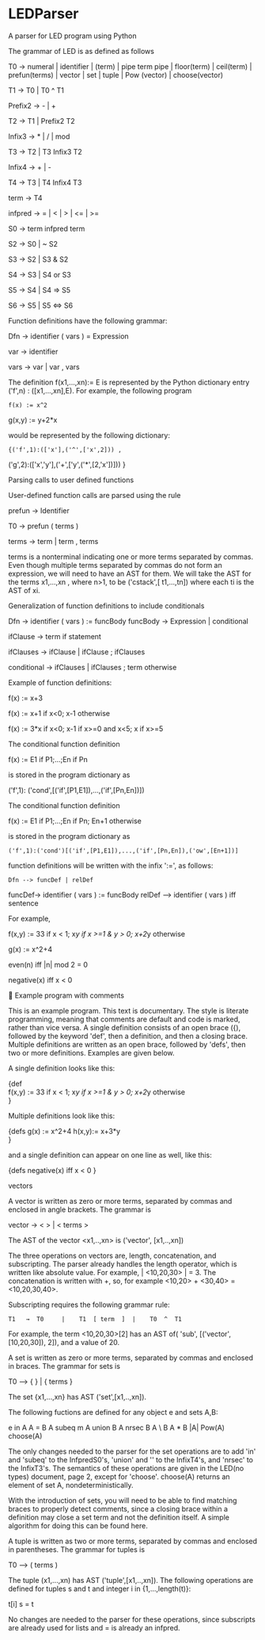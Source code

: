LEDParser
=========

A parser for LED program using Python

The grammar of LED is as defined as follows

T0    → numeral | identifier | (term) | pipe term pipe | floor(term) | ceil(term) | prefun(terms) | vector | set | tuple | Pow (vector) | choose(vector) 

T1   →  T0     |    T0  ^  T1

Prefix2 →   -  |  +  

T2   →  T1   |  Prefix2  T2

Infix3 →    *    |   /     |   mod 

T3   →  T2   |   T3 Infix3 T2  

Infix4 →   +    |   -  

T4   →  T3   |    T4 Infix4 T3 

term  →   T4  

infpred →   =   |   <   |   >   |   <=   |   >=  

S0  →   term   infpred   term 

S2  →  S0   |  ~ S2

S3  →  S2     |   S3  &  S2

S4  → S3     |   S4  or  S3

S5  →   S4    |   S4 =>  S5

S6  →  S5    |   S5 <=>  S6



Function definitions have the following grammar: 

Dfn → identifier ( vars )  =   Expression 

var → identifier

vars →   var | var , vars


The definition f(x1,...,xn):= E is represented by the Python dictionary entry ('f',n) : ([x1,...,xn],E). For example, the following program

 	f(x) := x^2 

  g(x,y) := y+2*x   

would be represented by the following dictionary: 

	{('f',1):(['x'],('^',['x',2])) ,
 ('g',2):(['x','y'],('+',['y',('*',[2,'x'])])) }



	


Parsing calls to user defined functions

User-defined function calls are parsed using the rule

prefun  →  Identifier

T0    →  prefun (  terms  ) 

terms   →   term    |   term  , terms

terms is a nonterminal indicating one or more terms separated by commas. Even though multiple terms separated by commas do not form an expression, we will need to have an AST for them. We will take the AST for the terms  x1,...,xn , where n>1, to be ('cstack',[ t1,...,tn]) where each ti is the AST of xi. 



Generalization of function definitions to include conditionals

Dfn → identifier ( vars )  :=   funcBody 
funcBody  →  Expression  |  conditional

ifClause  → term if statement

ifClauses  → ifClause | ifClause ;  ifClauses

conditional  →  ifClauses | ifClauses ; term otherwise  




Example of function definitions: 

f(x) := x+3

f(x) :=
   x+1 if x<0;
   x-1 otherwise

f(x) := 
  3*x  if x<0;
  x-1  if x>=0 and x<5;
  x    if x>=5

The conditional function definition 

 f(x) := E1 if P1;...;En if Pn 

is stored in the program dictionary as

('f',1): ('cond',[('if',[P1,E1]),...,('if',[Pn,En])])

The conditional function definition 

 f(x) := E1 if P1;...;En if Pn; En+1 otherwise

is stored in the program dictionary as 

	('f',1):('cond')[('if',[P1,E1]),...,('if',[Pn,En]),('ow',[En+1])]



function definitions will be written with the infix ':=', as follows:

	Dfn --> funcDef | relDef
funcDef→ identifier ( vars )  :=   funcBody 
relDef -->  identifier ( vars ) iff   sentence

For example,



  f(x,y) :=
       33      if x < 1; 
       x*y     if x >=1 & y > 0;
       x+2*y   otherwise             

  g(x) := x^2+4

  even(n) iff |n| mod 2 = 0  

  negative(x) iff x < 0




Example program with comments

This is an example program. This text is documentary. The style is literate programming, meaning that comments are default and code is marked, rather than vice versa. A single definition consists of an open brace ({), followed by the keyword 'def', then a definition, and then a closing brace. Multiple definitions are written as an open brace, followed by 'defs', then two or more definitions. Examples are given below.

A single definition looks like this: 

{def  
  f(x,y) :=
         33      if x < 1; 
         x*y     if x >=1 & y > 0;
         x+2*y   otherwise             
}

Multiple definitions look like this:

{defs
  g(x)  := x^2+4
  h(x,y):= x+3*y   
}

and a single definition can appear on one line as well, like this:


{defs negative(x) iff x < 0 }





vectors

A vector is written as zero or more terms, separated by commas and enclosed in angle brackets. The grammar is


  vector  →     <  >  | <  terms >

The AST of the vector <x1,..,xn> is ('vector', [x1,..,xn])


The three operations on vectors are, length, concatenation, and subscripting.  The parser already handles the length operator, which is written like absolute value. For example, | <10,20,30> | = 3. The concatenation is written with +, so, for example <10,20> + <30,40> = <10,20,30,40>. 

Subscripting requires the following grammar rule: 

	T1   →  T0     |    T1  [ term  ]  |    T0  ^  T1



For example, the term <10,20,30>[2] has an AST of( 'sub', [('vector', [10,20,30]), 2]), and a value of 20.



A set is written as zero or more terms, separated by commas and enclosed in braces. The grammar for sets is

T0 --> { } | { terms } 

 The set {x1,...,xn} has AST ('set',[x1,..,xn]).

The following fuctions are defined for any object e and sets A,B:

e in A
A = B
A subeq m
A union B
A nrsec B
A \ B
A * B
|A|
Pow(A)
choose(A)

The only changes needed to the parser for the set operations are to add 'in' and 'subeq' to the InfpredS0's, 'union' and '\' to the InfixT4's, and 'nrsec' to the InfixT3's. The semantics of these operations are given in the LED(no types) document, page 2, except for 'choose'. choose(A) returns an element of set A, nondeterministically. 

With the introduction of sets, you will need to be able to find matching braces to properly detect comments, since a closing brace within a definition may close a set term and not the definition itself. A simple algorithm for doing this can be found here.

A tuple is written as two or more terms,  separated by commas and enclosed in parentheses. The grammar for tuples is

T0 -->  ( terms ) 

The tuple (x1,...,xn) has AST ('tuple',[x1,..,xn]). The following operations are defined for tuples s and t and integer i in {1,...,length(t)}:

t[i] 
s = t

No changes are needed to the parser for these operations, since subscripts are already used for lists and = is already an infpred.

